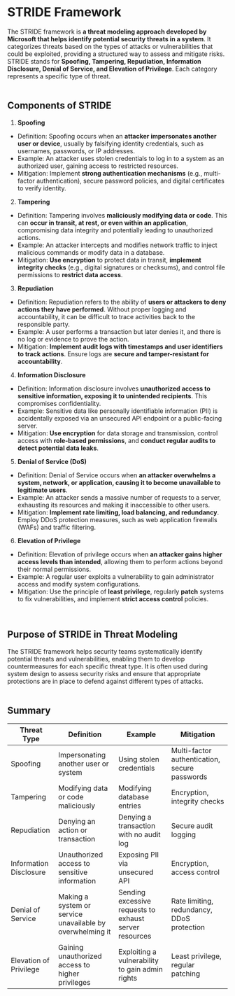 # STRIDE Framework
The STRIDE framework is **a threat modeling approach developed by Microsoft that helps identify potential security threats in a system**. It categorizes threats based on the types of attacks or vulnerabilities that could be exploited, providing a structured way to assess and mitigate risks. STRIDE stands for **Spoofing, Tampering, Repudiation, Information Disclosure, Denial of Service, and Elevation of Privilege**. Each category represents a specific type of threat.  
<br>

## Components of STRIDE
1. **Spoofing**
  - Definition: Spoofing occurs when an **attacker impersonates another user or device**, usually by falsifying identity credentials, such as usernames, passwords, or IP addresses.
  - Example: An attacker uses stolen credentials to log in to a system as an authorized user, gaining access to restricted resources.
  - Mitigation: Implement **strong authentication mechanisms** (e.g., multi-factor authentication), secure password policies, and digital certificates to verify identity.
2. **Tampering**
  - Definition: Tampering involves **maliciously modifying data or code**. This can **occur in transit, at rest, or even within an application**, compromising data integrity and potentially leading to unauthorized actions.
  - Example: An attacker intercepts and modifies network traffic to inject malicious commands or modify data in a database.
  - Mitigation: **Use encryption** to protect data in transit, **implement integrity checks** (e.g., digital signatures or checksums), and control file permissions to **restrict data access**.
3. **Repudiation**
  - Definition: Repudiation refers to the ability of **users or attackers to deny actions they have performed**. Without proper logging and accountability, it can be difficult to trace activities back to the responsible party.
  - Example: A user performs a transaction but later denies it, and there is no log or evidence to prove the action.
  - Mitigation: **Implement audit logs with timestamps and user identifiers to track actions**. Ensure logs are **secure and tamper-resistant for accountability**.
4. **Information Disclosure**
  - Definition: Information disclosure involves **unauthorized access to sensitive information, exposing it to unintended recipients**. This compromises confidentiality.
  - Example: Sensitive data like personally identifiable information (PII) is accidentally exposed via an unsecured API endpoint or a public-facing server.
  - Mitigation: **Use encryption** for data storage and transmission, control access with **role-based permissions**, and **conduct regular audits to detect potential data leaks**.
5. **Denial of Service (DoS)**
  - Definition: Denial of Service occurs when **an attacker overwhelms a system, network, or application, causing it to become unavailable to legitimate users**.
  - Example: An attacker sends a massive number of requests to a server, exhausting its resources and making it inaccessible to other users.
  - Mitigation: **Implement rate limiting, load balancing, and redundancy**. Employ DDoS protection measures, such as web application firewalls (WAFs) and traffic filtering.
6. **Elevation of Privilege**
  - Definition: Elevation of privilege occurs when **an attacker gains higher access levels than intended**, allowing them to perform actions beyond their normal permissions.
  - Example: A regular user exploits a vulnerability to gain administrator access and modify system configurations.
  - Mitigation: Use the principle of **least privilege**, regularly **patch** systems to fix vulnerabilities, and implement **strict access control** policies.  
<br>

## Purpose of STRIDE in Threat Modeling
The STRIDE framework helps security teams systematically identify potential threats and vulnerabilities, enabling them to develop countermeasures for each specific threat type. It is often used during system design to assess security risks and ensure that appropriate protections are in place to defend against different types of attacks.  
<br>

## Summary

| Threat Type | Definition | Example | Mitigation |
| ----------- | ---------- | ------- | ---------- |
| Spoofing | Impersonating another user or system | Using stolen credentials | Multi-factor authentication, secure passwords |
| Tampering | Modifying data or code maliciously | Modifying database entries | Encryption, integrity checks |
| Repudiation | Denying an action or transaction | Denying a transaction with no audit log | Secure audit logging |
| Information Disclosure | Unauthorized access to sensitive information | Exposing PII via unsecured API | Encryption, access control |
| Denial of Service | Making a system or service unavailable by overwhelming it | Sending excessive requests to exhaust server resources | Rate limiting, redundancy, DDoS protection |
| Elevation of Privilege | Gaining unauthorized access to higher privileges | Exploiting a vulnerability to gain admin rights | Least privilege, regular patching |  
<br>
